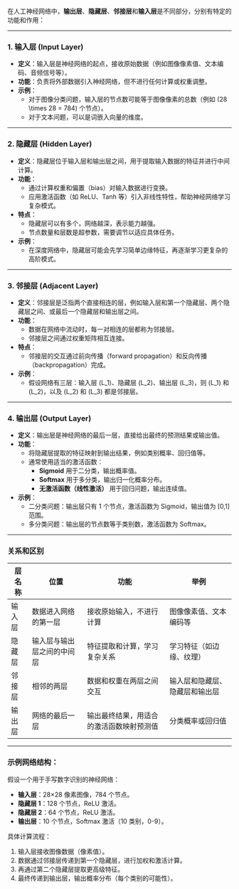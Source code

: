 在人工神经网络中，**输出层**、**隐藏层**、**邻接层**和**输入层**是不同部分，分别有特定的功能和作用：

---

### **1. 输入层 (Input Layer)**
- **定义**：输入层是神经网络的起点，接收原始数据（例如图像像素值、文本编码、音频信号等）。
- **功能**：负责将外部数据引入神经网络，但不进行任何计算或权重调整。
- **示例**：
  - 对于图像分类问题，输入层的节点数可能等于图像像素的总数（例如 \(28 \times 28 = 784\) 个节点）。
  - 对于文本问题，可以是词嵌入向量的维度。

---

### **2. 隐藏层 (Hidden Layer)**
- **定义**：隐藏层位于输入层和输出层之间，用于提取输入数据的特征并进行中间计算。
- **功能**：
  - 通过计算权重和偏置（bias）对输入数据进行变换。
  - 应用激活函数（如 ReLU、Tanh 等）引入非线性特性，帮助神经网络学习复杂模式。
- **特点**：
  - 隐藏层可以有多个，网络越深，表示能力越强。
  - 节点数量和层数是超参数，需要调节以适应具体任务。
- **示例**：
  - 在深度网络中，隐藏层可能会先学习简单边缘特征，再逐渐学习更复杂的高阶模式。

---

### **3. 邻接层 (Adjacent Layer)**
- **定义**：邻接层是泛指两个直接相连的层，例如输入层和第一个隐藏层、两个隐藏层之间、或最后一个隐藏层和输出层之间。
- **功能**：
  - 数据在网络中流动时，每一对相连的层都称为邻接层。
  - 邻接层之间通过权重矩阵相互连接。
- **特点**：
  - 邻接层的交互通过前向传播（forward propagation）和反向传播（backpropagation）完成。
- **示例**：
  - 假设网络有三层：输入层 \(L_1\)、隐藏层 \(L_2\)、输出层 \(L_3\)，则 \(L_1\) 和 \(L_2\)，以及 \(L_2\) 和 \(L_3\) 都是邻接层。

---

### **4. 输出层 (Output Layer)**
- **定义**：输出层是神经网络的最后一层，直接给出最终的预测结果或输出值。
- **功能**：
  - 将隐藏层提取的特征映射到输出结果，例如类别概率、回归值等。
  - 通常使用适当的激活函数：
    - **Sigmoid** 用于二分类，输出概率值。
    - **Softmax** 用于多分类，输出归一化概率分布。
    - **无激活函数（线性激活）** 用于回归问题，输出连续值。
- **示例**：
  - 二分类问题：输出层只有 1 个节点，激活函数为 Sigmoid，输出值为 [0,1] 范围。
  - 多分类问题：输出层的节点数等于类别数，激活函数为 Softmax。

---

### **关系和区别**

| **层名称** | **位置**               | **功能**                               | **举例**                          |
|------------|------------------------|----------------------------------------|-----------------------------------|
| 输入层      | 数据进入网络的第一层    | 接收原始输入，不进行计算                 | 图像像素值、文本编码等             |
| 隐藏层      | 输入层与输出层之间的中间层 | 特征提取和计算，学习复杂关系             | 学习特征（如边缘、纹理）           |
| 邻接层      | 相邻的两层             | 数据和权重在两层之间交互                | 输入层和隐藏层、隐藏层和输出层     |
| 输出层      | 网络的最后一层         | 输出最终结果，用适合的激活函数映射预测值 | 分类概率或回归值                  |

---

### 示例网络结构：
假设一个用于手写数字识别的神经网络：
- **输入层**：28×28 像素图像，784 个节点。
- **隐藏层 1**：128 个节点，ReLU 激活。
- **隐藏层 2**：64 个节点，ReLU 激活。
- **输出层**：10 个节点，Softmax 激活（10 类别，0-9）。

具体计算流程：
1. 输入层接收图像数据（像素值）。
2. 数据通过邻接层传递到第一个隐藏层，进行加权和激活计算。
3. 再通过第二个隐藏层提取更高级特征。
4. 最终传递到输出层，输出概率分布（每个类别的可能性）。